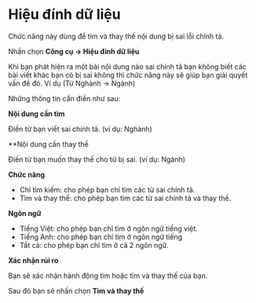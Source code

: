 # Hiệu đính dữ liệu

Chức năng này dùng để tìm và thay thế nội dung bị sai lỗi chính tả.

Nhấn chọn **Công cụ -> Hiệu đính dữ liệu**

Khi bạn phát hiện ra một bài nội dung nào sai chính tả bạn không biết các bài viết khác bạn có bị sai không thì chức năng này sẽ giúp bạn giải quyết vấn đề đó. Ví dụ (Từ Nghành -> Ngành)

Những thông tin cần điền như sau:

**Nội dung cần tìm**

Điền từ bạn viết sai chính tả. (ví dụ: Nghành)

**Nội dung cần thay thế

Điền từ bạn muốn thay thế cho từ bị sai. (ví dụ: Ngành)

**Chức năng**

- Chỉ tìm kiếm: cho phép bạn chỉ tìm các từ sai chính tả.
- Tìm và thay thế: cho phép bạn tìm các từ sai chính tả và thay thế.

**Ngôn ngữ**

- Tiếng Việt: cho phép bạn chỉ tìm ở ngôn ngữ tiếng việt.
- Tiếng Anh: cho phép bạn chỉ tìm ở ngôn ngữ tiếng 
- Tất cả: cho phép bạn chỉ tìm ở cả 2 ngôn ngữ.

**Xác nhận rủi ro**

Bạn sẽ xác nhận hành động tìm hoặc tìm và thay thế của bạn.

Sau đó bạn sẽ nhấn chọn **Tìm và thay thế**


